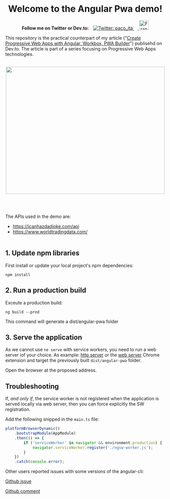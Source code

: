 <h1 align="center">Welcome to the Angular Pwa demo!</h1>
<p align="center"> 
  <strong>Follow me on Twitter or Dev.to:&nbsp;&nbsp;&nbsp;</strong>
  <a href="https://twitter.com/paco_ita">
    <img alt="Twitter: paco_ita" src="https://img.shields.io/twitter/follow/paco_ita.svg?style=social" target="_blank" />
  </a>
  &nbsp;&nbsp;&nbsp;<a href="https://dev.to/paco_ita">
  <img src="https://d2fltix0v2e0sb.cloudfront.net/dev-badge.svg" alt="Francesco Leardini's DEV Profile" height="30" width="30">
</a> 

</p>

This repository is the practical counterpart of my article ("[Create Progressive Web Apps with Angular, Workbox, PWA Builder](https://dev.to/paco_ita/create-progressive-web-apps-with-angular-workbox-pwa-builder-step-4-27d#angular)") publisehd on Dev.to. The article is part of a series focusing on Progressive Web Apps technologies.
<br><br>
  
<p align="center">
  <img width="500" height="400" src="https://res.cloudinary.com/practicaldev/image/fetch/s--O66SNC6e--/c_limit%2Cf_auto%2Cfl_progressive%2Cq_auto%2Cw_880/https://thepracticaldev.s3.amazonaws.com/i/4paaac35wijuh7u6wtun.png">
</p>
<br><br>

The APIs used in the demo are:

- https://icanhazdadjoke.com/api
- https://www.worldtradingdata.com/
<br><br>
## 1. Update npm libraries

First install or update your local project's npm dependencies:

```npm install```
<br>
## 2. Run a production build

Exceute a production build:

``` ng build --prod ```

This command will generate a dist/angular-pwa folder
<br>
## 3. Serve the application

As we cannot use `ne serve` with service workers, you need to run a web server iof your choice. As example: [http server](https://www.npmjs.com/package/http-server) or the [web server](https://chrome.google.com/webstore/detail/web-server-for-chrome/ofhbbkphhbklhfoeikjpcbhemlocgigb?hl=en) Chrome extension and target the previously built `dist/angular-pwa` folder.

Open the browser at the proposed address.

## Troubleshooting
If, *and only if*, the service worker is not registered when the application is served locally via web server, then you can force explicitly the SW registration.

Add the following snipped in the `main.ts` file:

```javascript
platformBrowserDynamic()
    .bootstrapModule(AppModule)
    .then(() => {
        if ('serviceWorker' in navigator && environment.production) {
            navigator.serviceWorker.register('./ngsw-worker.js');
        }
    })
    .catch(console.error);
```

Other users reported issues with some versions of the angular-cli:

[Github issue](https://github.com/angular/angular-cli/issues/13351)

[Github comment](https://github.com/angular/angular-cli/issues/8515#issuecomment-486017106)


